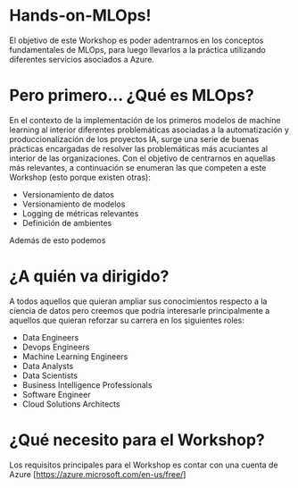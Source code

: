 # Hands-on-MLOps!

El objetivo de este Workshop es poder adentrarnos en los conceptos fundamentales de MLOps, para luego llevarlos a la práctica utilizando diferentes servicios asociados a Azure.

# Pero primero... ¿Qué es MLOps?

En el contexto de la implementación de los primeros modelos de machine learning al interior  diferentes problemáticas asociadas a la automatización y produccionalización de los proyectos IA, surge una serie de buenas prácticas encargadas de resolver las problemáticas más acuciantes al interior de las organizaciones. Con el objetivo de centrarnos en aquellas más relevantes, a continuación se enumeran las que competen a este Workshop (esto porque existen otras):

* Versionamiento de datos
* Versionamiento de modelos
* Logging de métricas relevantes
* Definición de ambientes

Además de esto podemos 
# ¿A quién va dirigido?

A todos aquellos que quieran ampliar sus conocimientos respecto a la ciencia de datos pero creemos que podría interesarle principalmente a aquellos que quieran reforzar su carrera en los siguientes roles:

* Data Engineers
* Devops Engineers
* Machine Learning Engineers
* Data Analysts
* Data Scientists
* Business Intelligence Professionals
* Software Engineer
* Cloud Solutions Architects

# ¿Qué necesito para el Workshop?

Los requisitos principales para el Workshop es contar con una cuenta de Azure [https://azure.microsoft.com/en-us/free/]

